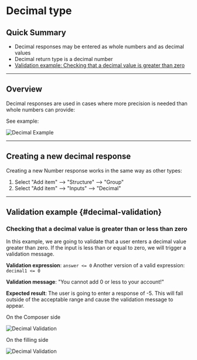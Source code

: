 # Decimal type

## Quick Summary

* Decimal responses may be entered as whole numbers and as decimal values
* Decimal return type is a decimal number 
* [Validation example: Checking that a decimal value is greater than zero](#decimal-validation) 

---

## Overview

Decimal responses are used in cases where more precision is needed than whole numbers can provide:

See example:

![Decimal Example](types/decimal-example.png)

---

## Creating a new decimal response

Creating a new Number response works in the same way as other types:

1. Select "Add item" --> "Structure" --> "Group"
2. Select "Add item" --> "Inputs" --> "Decimal"

---

## Validation example {#decimal-validation}

### Checking that a decimal value is greater than or less than zero

In this example, we are going to validate that a user enters a decimal value greater than zero. If the input is less than or equal to zero, we will trigger a validation message.

**Validation expression**: `answer <= 0`
Another version of a valid expression: `decimal1 <= 0`  

**Validation message**: "You cannot add 0 or less to your account!"

**Expected result**: The user is going to enter a response of -5. This will fall outside of the acceptable range and cause the validation message to appear. 

On the Composer side

![Decimal Validation](types/decimal-validation1.png)


On the filling side

![Decimal Validation](types/decimal-validation2.png)

